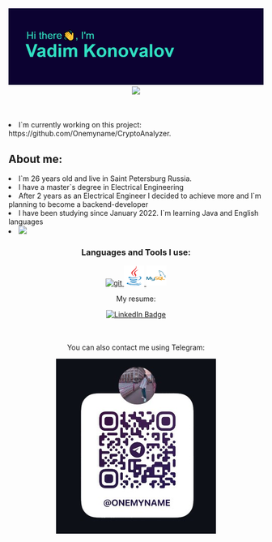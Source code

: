 <body>

  
<img src="https://github.com/Onemyname/Onemyname/blob/becc44e0f7a7990bfb80f7d6a4a517c3353dbd22/header.png"/>
<div id="header" align="center">
  <img src="https://media.giphy.com/media/M9gbBd9nbDrOTu1Mqx/giphy.gif" width="100"/>
</div>
<br>
</br>

<p> 
  <li>I`m currently working on this project: https://github.com/Onemyname/CryptoAnalyzer.</li>

  </p>
<h2> About me: </h2>

  <p> 
  <li>I`m 26 years old and live in Saint Petersburg Russia.</li>
  <li> I have a master`s degree in Electrical Engineering</li>
  <li> After 2 years as an Electrical Engineer I decided to achieve more and I`m planning to become a backend-developer </li>
  <li> I have been studying since January 2022. I`m learning Java and English languages </li>
  <li> <img src = "https://www.codewars.com/users/Onemyname/badges/large" </li>
  </p>

<h3 align="center">Languages and Tools I use:</h3>
<p align="center">
    <a href="https://git-scm.com/" target="_blank" rel="noreferrer">
        <img src="https://www.vectorlogo.zone/logos/git-scm/git-scm-icon.svg" alt="git" width="40" height="40"/>
    </a>
    <a href="https://www.java.com" target="_blank" rel="noreferrer"> <img src="https://raw.githubusercontent.com/devicons/devicon/master/icons/java/java-original.svg" alt="java" width="40" height="40"/> </a>
 <a href="https://www.mysql.com/" target="_blank" rel="noreferrer"> <img src="https://raw.githubusercontent.com/devicons/devicon/master/icons/mysql/mysql-original-wordmark.svg" alt="mysql" width="40" height="40"/> </a>
   </p>
    
<p align="center"> My resume:</p>
<div  align="center">
  <a href="https://www.linkedin.com/in/vadim-konovalov-3b3793230/">
    <img src="https://img.shields.io/badge/LinkedIn-blue?style=for-the-badge&logo=linkedin&logoColor=white" alt="LinkedIn Badge"/>
  </a>
</div>

<div align = "center">

  <br>
  </br>

  <p class = "text">You can also contact me using Telegram:</p>
  <a href=https://t.me/onemyname>
  <img src="https://github.com/Onemyname/Onemyname/blob/e822acd132efd26a1b664fa86a6bf2a2b8307b17/Githubteleg.jpg"></a>
  </div>





</body>



